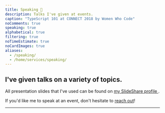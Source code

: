 ```yaml
---
title: Speaking 💬️
description: Talks I've given at events.
caption: "TypeScript 101 at CONNECT 2018 by Women Who Code"
noComments: true
speaking: true
alphabetical: true
filtering: true
noTimeEstimate: true
noCardImages: true
aliases:
  - /speaking/
  - /home/services/speaking/
---
```


## I've given talks on a variety of topics.

All presentation slides that I've used can be found on <a href="//slideshare.net/fvcproductions" target="_blank" rel="noopener">my SlideShare profile <i class="fab fa-slideshare"></i></a>.

If you'd like me to speak at an event, don't hesitate to [reach out](/contact)!

---
